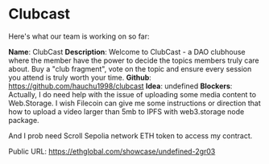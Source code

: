# Clubcast

Here's what our team is working on so far:

**Name**: ClubCast
**Description**: Welcome to ClubCast - a DAO clubhouse where the member have the power to decide the topics members truly care about. Buy a "club fragment", vote on the topic and ensure every session you attend is truly worth your time.
**Github**: https://github.com/hauchu1998/clubcast
**Idea**: undefined
**Blockers**: Actually, I do need help with the issue of uploading some media content to Web.Storage. I wish Filecoin can give me some instructions or direction that how to upload a video larger than 5mb to IPFS with web3.storage node package.

And I prob need Scroll Sepolia network ETH token to access my contract.

Public URL: https://ethglobal.com/showcase/undefined-2gr03
